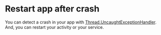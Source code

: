# Restart app after crash

You can detect a crash in your app with [Thread.UncaughtExceptionHandler](https://developer.android.com/reference/java/lang/Thread.UncaughtExceptionHandler). And, you can restart your activity or your service.
